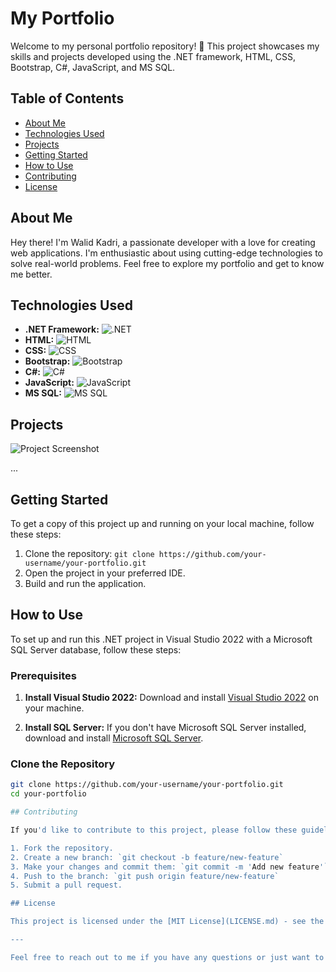 # My Portfolio

Welcome to my personal portfolio repository! 🚀 This project showcases my skills and projects developed using the .NET framework, HTML, CSS, Bootstrap, C#, JavaScript, and MS SQL.

## Table of Contents

- [About Me](#about-me)
- [Technologies Used](#technologies-used)
- [Projects](#projects)
- [Getting Started](#getting-started)
- [How to Use](#how-to-use)
- [Contributing](#contributing)
- [License](#license)

## About Me

Hey there! I'm Walid Kadri, a passionate developer with a love for creating web applications. I'm enthusiastic about using cutting-edge technologies to solve real-world problems. Feel free to explore my portfolio and get to know me better.

## Technologies Used

- **.NET Framework:** ![.NET](https://img.shields.io/badge/-.NET-512BD4?style=flat-square&logo=.net&logoColor=white)
- **HTML:** ![HTML](https://img.shields.io/badge/-HTML-E34F26?style=flat-square&logo=html5&logoColor=white)
- **CSS:** ![CSS](https://img.shields.io/badge/-CSS-1572B6?style=flat-square&logo=css3&logoColor=white)
- **Bootstrap:** ![Bootstrap](https://img.shields.io/badge/-Bootstrap-563D7C?style=flat-square&logo=bootstrap&logoColor=white)
- **C#:** ![C#](https://img.shields.io/badge/-C%23-239120?style=flat-square&logo=c-sharp&logoColor=white)
- **JavaScript:** ![JavaScript](https://img.shields.io/badge/-JavaScript-F7DF1E?style=flat-square&logo=javascript&logoColor=black)
- **MS SQL:** ![MS SQL](https://img.shields.io/badge/-MS%20SQL-CC2927?style=flat-square&logo=microsoft-sql-server&logoColor=white)


## Projects



![Project Screenshot](path-to-screenshot.png)

...

## Getting Started

To get a copy of this project up and running on your local machine, follow these steps:

1. Clone the repository: `git clone https://github.com/your-username/your-portfolio.git`
2. Open the project in your preferred IDE.
3. Build and run the application.

## How to Use

To set up and run this .NET project in Visual Studio 2022 with a Microsoft SQL Server database, follow these steps:

### Prerequisites

1. **Install Visual Studio 2022:**
   Download and install [Visual Studio 2022](https://visualstudio.microsoft.com/) on your machine.

2. **Install SQL Server:**
   If you don't have Microsoft SQL Server installed, download and install [Microsoft SQL Server](https://www.microsoft.com/en-us/sql-server/sql-server-downloads).

### Clone the Repository

```bash
git clone https://github.com/your-username/your-portfolio.git
cd your-portfolio

## Contributing

If you'd like to contribute to this project, please follow these guidelines:

1. Fork the repository.
2. Create a new branch: `git checkout -b feature/new-feature`
3. Make your changes and commit them: `git commit -m 'Add new feature'`
4. Push to the branch: `git push origin feature/new-feature`
5. Submit a pull request.

## License

This project is licensed under the [MIT License](LICENSE.md) - see the [LICENSE.md](LICENSE.md) file for details.

---

Feel free to reach out to me if you have any questions or just want to connect! 😊🚀

